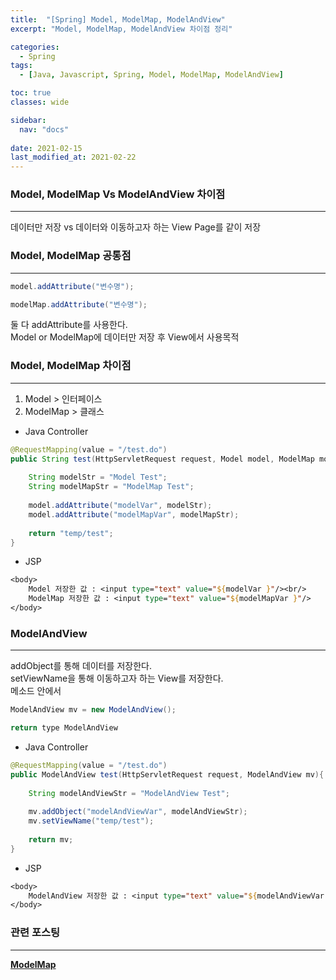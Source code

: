 ```yaml
---
title:  "[Spring] Model, ModelMap, ModelAndView"
excerpt: "Model, ModelMap, ModelAndView 차이점 정리"

categories:
  - Spring
tags:
  - [Java, Javascript, Spring, Model, ModelMap, ModelAndView]

toc: true
classes: wide

sidebar:
  nav: "docs"
 
date: 2021-02-15
last_modified_at: 2021-02-22
---
```


### Model, ModelMap Vs ModelAndView 차이점
---
데이터만 저장 vs 데이터와 이동하고자 하는 View Page를 같이 저장

### Model, ModelMap 공통점
---

```java
model.addAttribute("변수명");

modelMap.addAttribute("변수명");
```

둘 다 addAttribute를 사용한다.<br>
Model or ModelMap에 데이터만 저장 후 View에서 사용목적

### Model, ModelMap 차이점
---
1. Model > 인터페이스
2. ModelMap > 클래스
 

- Java Controller

```java
@RequestMapping(value = "/test.do")
public String test(HttpServletRequest request, Model model, ModelMap modelMap){
        
    String modelStr = "Model Test";
    String modelMapStr = "ModelMap Test";
    
    model.addAttribute("modelVar", modelStr);
    model.addAttribute("modelMapVar", modelMapStr);
        
    return "temp/test";
}
```

- JSP

```jsp
<body>
    Model 저장한 값 : <input type="text" value="${modelVar }"/><br/>
    ModelMap 저장한 값 : <input type="text" value="${modelMapVar }"/>
</body>
```

### ModelAndView
---
addObject를 통해 데이터를 저장한다.<br>
setViewName을 통해 이동하고자 하는 View를 저장한다.<br>
메소드 안에서

```java
ModelAndView mv = new ModelAndView(); 

return type ModelAndView
```

- Java Controller

```java
@RequestMapping(value = "/test.do")
public ModelAndView test(HttpServletRequest request, ModelAndView mv){
        
    String modelAndViewStr = "ModelAndView Test";
    
    mv.addObject("modelAndViewVar", modelAndViewStr);
    mv.setViewName("temp/test");
        
    return mv;
}
```

- JSP

```jsp
<body>
    ModelAndView 저장한 값 : <input type="text" value="${modelAndViewVar }"/><br/>
</body>
```

### 관련 포스팅
---
[**ModelMap**](https://eunrin15.github.io/spring/spring-ModelMap)